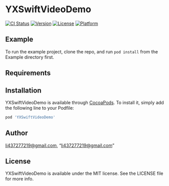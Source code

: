 # YXSwiftVideoDemo

[![CI Status](https://img.shields.io/travis/li437277219@gmail.com/YXSwiftVideoDemo.svg?style=flat)](https://travis-ci.org/li437277219@gmail.com/YXSwiftVideoDemo)
[![Version](https://img.shields.io/cocoapods/v/YXSwiftVideoDemo.svg?style=flat)](https://cocoapods.org/pods/YXSwiftVideoDemo)
[![License](https://img.shields.io/cocoapods/l/YXSwiftVideoDemo.svg?style=flat)](https://cocoapods.org/pods/YXSwiftVideoDemo)
[![Platform](https://img.shields.io/cocoapods/p/YXSwiftVideoDemo.svg?style=flat)](https://cocoapods.org/pods/YXSwiftVideoDemo)

## Example

To run the example project, clone the repo, and run `pod install` from the Example directory first.

## Requirements

## Installation

YXSwiftVideoDemo is available through [CocoaPods](https://cocoapods.org). To install
it, simply add the following line to your Podfile:

```ruby
pod 'YXSwiftVideoDemo'
```

## Author

li437277219@gmail.com, “li437277219@gmail.com”

## License

YXSwiftVideoDemo is available under the MIT license. See the LICENSE file for more info.
